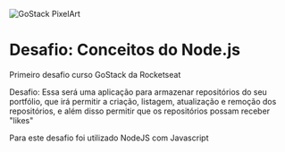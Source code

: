 ![GoStack PixelArt](https://i.imgur.com/PvS86IK.png)

# Desafio: Conceitos do Node.js

Primeiro desafio curso GoStack da Rocketseat

Desafio:
Essa será uma aplicação para armazenar repositórios do seu portfólio, que irá permitir a criação, listagem, atualização e remoção dos repositórios, e além disso permitir que os repositórios possam receber "likes"

Para este desafio foi utilizado NodeJS com Javascript

